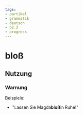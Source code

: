 ```yaml
---
tags:
- partikel
- grammatik
- deutsch
- b2.2
- progress
---
```


# bloß

## Nutzung

### Warnung  

Beispiele:  

- "Lassen Sie Magda**bloß**in Ruhe!"
